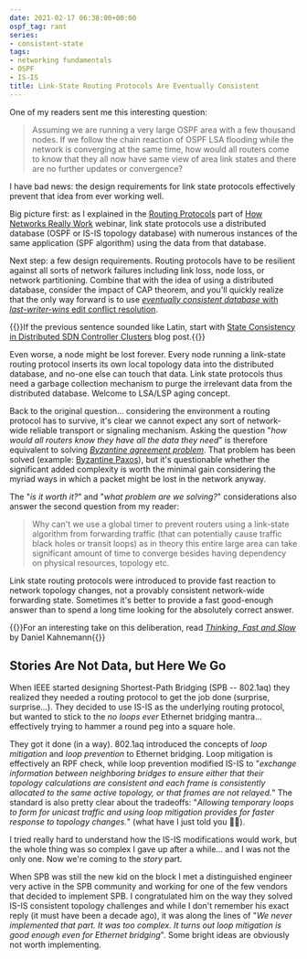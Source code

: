 ```yaml
---
date: 2021-02-17 06:38:00+00:00
ospf_tag: rant
series:
- consistent-state
tags:
- networking fundamentals
- OSPF
- IS-IS
title: Link-State Routing Protocols Are Eventually Consistent
---
```

One of my readers sent me this interesting question:

> Assuming we are running a very large OSPF area with a few thousand nodes. If we follow the chain reaction of OSPF LSA flooding while the network is converging at the same time, how  would all routers come to know that they all now have same view of area link states and there are no further updates or convergence?

I have bad news: the design requirements for link state protocols effectively prevent that idea from ever working well. 
<!--more-->
Big picture first: as I explained in the [Routing Protocols](https://my.ipspace.net/bin/list?id=Net101#ROUTING) part of [How Networks Really Work](https://www.ipspace.net/How_Networks_Really_Work) webinar, link state protocols use a distributed database (OSPF or IS-IS topology database) with numerous instances of the same application (SPF algorithm) using the data from that database. 

Next step: a few design requirements. Routing protocols have to be resilient against all sorts of network failures including link loss, node loss, or network partitioning. Combine that with the idea of using a distributed database, consider the impact of CAP theorem, and you'll quickly realize that the only way forward is to use [*eventually consistent database* with *last-writer-wins* edit conflict resolution](/2021/02/state-consistency-distributed-controllers.html#consistency-requirements). 

{{<note info>}}If the previous sentence sounded like Latin, start with [State Consistency in Distributed SDN Controller Clusters](/2021/02/state-consistency-distributed-controllers/) blog post.{{</note>}} 

Even worse, a node might be lost forever. Every node running a link-state routing protocol inserts its own local topology data into the distributed database, and no-one else can touch that data. Link state protocols thus need a garbage collection mechanism to purge the irrelevant data from the distributed database. Welcome to LSA/LSP aging concept.

Back to the original question... considering the environment a routing protocol has to survive, it's clear we cannot expect any sort of network-wide reliable transport or signaling mechanism. Asking the question "*how would all routers know they have all the data they need*" is therefore equivalent to solving *[Byzantine agreement problem](https://en.wikipedia.org/wiki/Byzantine_fault)*. That problem has been solved (example: [Byzantine Paxos](https://en.wikipedia.org/wiki/Paxos_(computer_science)#Byzantine_Paxos)), but it's questionable whether the significant added complexity is worth the minimal gain considering the myriad ways in which a packet might be lost in the network anyway.

The "*is it worth it?*" and "*what problem are we solving?*" considerations also answer the second question from my reader:

> Why can't we use a global timer to prevent routers using a link-state algorithm from forwarding traffic (that can potentially cause traffic black holes or transit loops) as in theory this entire large area can take significant amount of time to converge besides having dependency on physical resources, topology etc.

Link state routing protocols were introduced to provide fast reaction to network topology changes, not a provably consistent network-wide forwarding state. Sometimes it's better to provide a fast good-enough answer than to spend a long time looking for the absolutely correct answer.

{{<note info>}}For an interesting take on this deliberation, read *[Thinking, Fast and Slow](https://en.wikipedia.org/wiki/Thinking,_Fast_and_Slow)* by Daniel Kahnemann{{</note>}}

## Stories Are Not Data, but Here We Go

When IEEE started designing Shortest-Path Bridging (SPB -- 802.1aq) they realized they needed a routing protocol to get the job done (surprise, surprise...). They decided to use IS-IS as the underlying routing protocol, but wanted to stick to the *no loops ever* Ethernet bridging mantra... effectively trying to hammer a round peg into a square hole.

They got it done (in a way). 802.1aq introduced the concepts of *loop mitigation* and *loop prevention* to Ethernet bridging. Loop mitigation is effectively an RPF check, while loop prevention modified IS-IS to "*exchange information between neighboring bridges to ensure either that their topology calculations are consistent and each frame is consistently allocated to the same active topology, or that frames are not relayed.*" The standard is also pretty clear about the tradeoffs: "*‌Allowing temporary loops to form for unicast traffic and using loop mitigation provides for faster response to topology changes.*" (what have I just told you 🤷‍♂️).

I tried really hard to understand how the IS-IS modifications would work, but the whole thing was so complex I gave up after a while... and I was not the only one. Now we're coming to the *story* part.

When SPB was still the new kid on the block I met a distinguished engineer very active in the SPB community and working for one of the few vendors that decided to implement SPB. I congratulated him on the way they solved IS-IS consistent topology challenges and while I don't remember his exact reply (it must have been a decade ago), it was along the lines of "*We never implemented that part. It was too complex. It turns out loop mitigation is good enough even for Ethernet bridging*". Some bright ideas are obviously not worth implementing.


